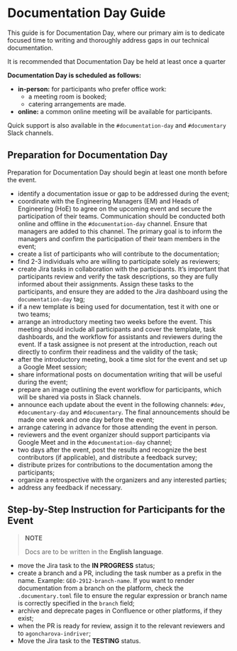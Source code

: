 # Documentation Day Guide

This guide is for Documentation Day, where our primary aim is to dedicate focused time to writing and thoroughly address gaps in our technical documentation.

It is recommended that Documentation Day be held at least once a quarter

**Documentation Day is scheduled as follows:**

* **in-person:** for participants who prefer office work:
  * a meeting room is booked;
  * catering arrangements are made.
* **online:** a common online meeting will be available for participants.

Quick support is also available in the `#documentation-day` and `#documentary` Slack channels.


## Preparation for Documentation Day

Preparation for Documentation Day should begin at least one month before the event.

* identify a documentation issue or gap to be addressed during the event;
* coordinate with the Engineering Managers (EM) and Heads of Engineering (HoE) to agree on the upcoming event and secure the participation of their teams. Communication should be conducted both online and offline in the `#documentation-day` channel. Ensure that managers are added to this channel. The primary goal is to inform the managers and confirm the participation of their team members in the event;
* create a list of participants who will contribute to the documentation;
* find 2-3 individuals who are willing to participate solely as reviewers;
* create Jira tasks in collaboration with the participants. It’s important that participants review and verify the task descriptions, so they are fully informed about their assignments. Assign these tasks to the participants, and ensure they are added to the Jira dashboard using the `documentation-day` tag;
* if a new template is being used for documentation, test it with one or two teams;
* arrange an introductory meeting two weeks before the event. This meeting should include all participants and cover the template, task dashboards, and the workflow for assistants and reviewers during the event. If a task assignee is not present at the introduction, reach out directly to confirm their readiness and the validity of the task;
* after the introductory meeting, book a time slot for the event and set up a Google Meet session;
* share informational posts on documentation writing that will be useful during the event;
* prepare an image outlining the event workflow for participants, which will be shared via posts in Slack channels.
* announce each update about the event in the following channels: `#dev`, `#documentary-day` and `#documentary`. The final announcements should be made one week and one day before the event;
* arrange catering in advance for those attending the event in person.
* reviewers and the event organizer should support participants via Google Meet and in the `#documentation-day` channel;
* two days after the event, post the results and recognize the best contributors (if applicable), and distribute a feedback survey;
* distribute prizes for contributions to the documentation among the participants;
* organize a retrospective with the organizers and any interested parties;
* address any feedback if necessary.


## Step-by-Step Instruction for Participants for the Event

> **NOTE**
>
> Docs are to be written in the **English language**.

* move the Jira task to the **IN PROGRESS** status;
* create a branch and a PR, including the task number as a prefix in the name. Example: `GEO-2912-branch-name`. If you want to render documentation from a branch on the platform, check the `.documentary.toml` file to ensure the regular expression or branch name is correctly specified in the `branch` field;
* archive and deprecate pages in Confluence or other platforms, if they exist;
* when the PR is ready for review, assign it to the relevant reviewers and to `agoncharova-indriver`;
* Move the Jira task to the **TESTING** status.